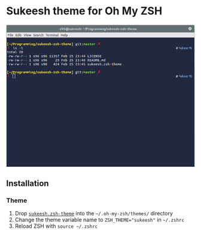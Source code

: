# Sukeesh theme for Oh My ZSH

![](screen.png)

## Installation

### Theme

1. Drop [`sukeesh.zsh-theme`]() into the `~/.oh-my-zsh/themes/` directory
2. Change the theme variable name to `ZSH_THEME="sukeesh"` in `~/.zshrc`
3. Reload ZSH with `source ~/.zshrc`